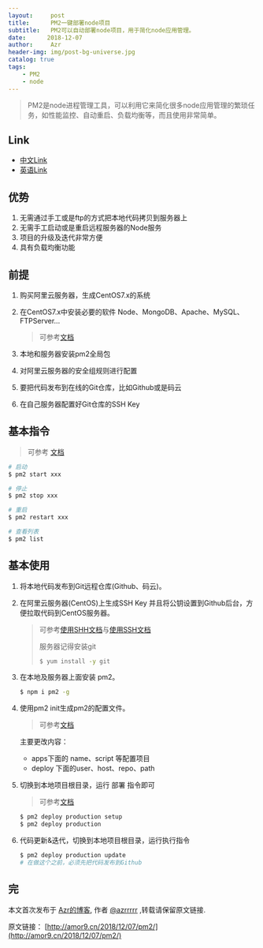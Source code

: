 ```yaml
---
layout:     post
title:      PM2一键部署node项目
subtitle:   PM2可以自动部署node项目，用于简化node应用管理。
date:      2018-12-07
author:     Azr
header-img: img/post-bg-universe.jpg
catalog: true
tags:
    - PM2
    - node
---
```



> PM2是node进程管理工具，可以利用它来简化很多node应用管理的繁琐任务，如性能监控、自动重启、负载均衡等，而且使用非常简单。

## Link

- [中文Link](http://pm2.keymetrics.io/)
- [英语Link](https://pm2.io/doc/en/runtime/overview/)

## 优势

1. 无需通过手工或是ftp的方式把本地代码拷贝到服务器上
2. 无需手工启动或是重启远程服务器的Node服务
3. 项目的升级及迭代非常方便
4. 具有负载均衡功能

## 前提

1. 购买阿里云服务器，生成CentOS7.x的系统

2. 在CentOS7.x中安装必要的软件 Node、MongoDB、Apache、MySQL、FTPServer...

   > 可参考[文档](https://github.com/Duanzihuang/linuxtutorial)

3. 本地和服务器安装pm2全局包

4. 对阿里云服务器的安全组规则进行配置

5. 要把代码发布到在线的Git仓库，比如Github或是码云

6. 在自己服务器配置好Git仓库的SSH Key

## 基本指令

> 可参考 [文档](http://pm2.keymetrics.io/docs/usage/quick-start/#cheatsheet)

```bash
# 启动
$ pm2 start xxx

# 停止
$ pm2 stop xxx

# 重启
$ pm2 restart xxx

# 查看列表
$ pm2 list
```

## 基本使用

1. 将本地代码发布到Git远程仓库(Github、码云)。

2. 在阿里云服务器(CentOS)上生成SSH Key 并且将公钥设置到Github后台，方便拉取代码到CentOS服务器。

   > 可参考[使用SHH文档](https://help.github.com/articles/connecting-to-github-with-ssh/)与[使用SSH文档](https://help.github.com/articles/testing-your-ssh-connection/)
   >
   > 服务器记得安装git 
   >
   > ```bash
   > $ yum install -y git
   > ```

3. 在本地及服务器上面安装 pm2。

   ```bash
   $ npm i pm2 -g
   ```

4. 使用pm2 init生成pm2的配置文件。

   > 可参考[文档](http://pm2.io/doc/en/runtime/guide/ecosystem-file/)

   主要更改内容：

     *  apps下面的 name、script 等配置项目
     *  deploy 下面的user、host、repo、path

5. 切换到本地项目根目录，运行 部署 指令即可

   > 可参考[文档](https://pm2.io/doc/en/runtime/guide/easy-deploy-with-ssh/)

   ```bash
   $ pm2 deploy production setup
   $ pm2 deploy production
   ```

6. 代码更新&迭代，切换到本地项目根目录，运行执行指令

   ```bash
   $ pm2 deploy production update
   # 在做这个之前，必须先把代码发布到Github
   ```

## 完

本文首次发布于 [Azr的博客](http://amor9.cn), 作者 [@azrrrrr](https://github.com/azrrrrr/) ,转载请保留原文链接.

原文链接： [http://amor9.cn/2018/12/07/pm2/](http://amor9.cn/2018/12/07/pm2/)

